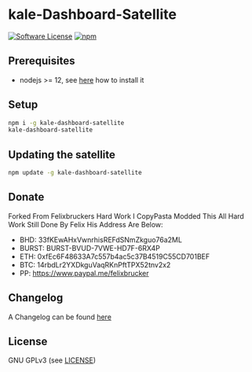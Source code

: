kale-Dashboard-Satellite
======

[![Software License](https://img.shields.io/badge/license-GPL--3.0-brightgreen.svg?style=flat-square)](LICENSE)
[![npm](https://img.shields.io/npm/v/kale-dashboard-satellite.svg?style=flat-square)](https://registry.npmjs.org/kale-dashboard-satellite)

## Prerequisites

- nodejs >= 12, see [here](https://docs.foxypool.io/general/installing-nodejs/) how to install it

## Setup

```bash
npm i -g kale-dashboard-satellite
kale-dashboard-satellite
```

## Updating the satellite

```bash
npm update -g kale-dashboard-satellite
```

## Donate

Forked From Felixbruckers Hard Work I CopyPasta Modded This All Hard Work Still Done By Felix His Address Are Below:
- BHD: 33fKEwAHxVwnrhisREFdSNmZkguo76a2ML
- BURST: BURST-BVUD-7VWE-HD7F-6RX4P
- ETH: 0xfEc6F48633A7c557b4ac5c37B4519C55CD701BEF
- BTC: 14rbdLr2YXDkguVaqRKnPftTPX52tnv2x2
- PP: https://www.paypal.me/felixbrucker

## Changelog

A Changelog can be found [here](https://github.com/MinerGreggy/kale-dashboard-satellite/blob/master/CHANGELOG.md)

## License

GNU GPLv3 (see [LICENSE](https://github.com/MinerGreggy/kale-dashboard-satellite/blob/master/LICENSE))

